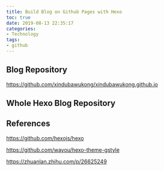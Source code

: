 ```yaml
---
title: Build Blog on Github Pages with Hexo
toc: true
date: 2019-08-13 22:35:17
categories:
- Technology
tags:
- github
---
```


## Blog Repository

<https://github.com/xindubawukong/xindubawukong.github.io>



## Whole Hexo Blog Repository





## References

<https://github.com/hexojs/hexo>

<https://github.com/wayou/hexo-theme-gstyle>

<https://zhuanlan.zhihu.com/p/26625249>